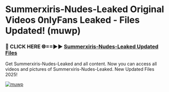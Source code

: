 # Summerxiris-Nudes-Leaked Original Videos 0nlyFans Leaked - Files Updated! (muwp)

<h3>🔴 CLICK HERE 🌐==►► <a href="https://tinyurl.com/4mcuefdz" rel="nofollow">Summerxiris-Nudes-Leaked Updated Files</a></h3>

Get Summerxiris-Nudes-Leaked and all content. Now you can access all videos and pictures of Summerxiris-Nudes-Leaked. New Updated Files 2025!

[![muwp](https://i.imgur.com/StAQSOY.gif)](https://tinyurl.com/4mcuefdz)
